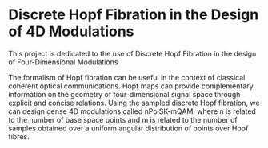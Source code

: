 # Discrete Hopf Fibration in the Design of 4D Modulations
This project is dedicated to the use of Discrete Hopf Fibration in the design of Four-Dimensional Modulations

The formalism of Hopf fibration can be useful in the context of classical coherent optical communications.
Hopf maps can provide complementary information on the geometry of four-dimensional signal space through explicit and concise relations.
Using the sampled discrete Hopf fibration, we can design dense 4D modulations called nPolSK-mQAM, where n is related to the number of base space points and m is related to the number of samples obtained over a uniform angular distribution of points over Hopf fibres.
